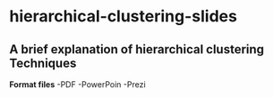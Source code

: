# hierarchical-clustering-slides
A brief explanation of hierarchical clustering Techniques
----------------------------------------------------------

**Format files**
-PDF
-PowerPoin
-Prezi
